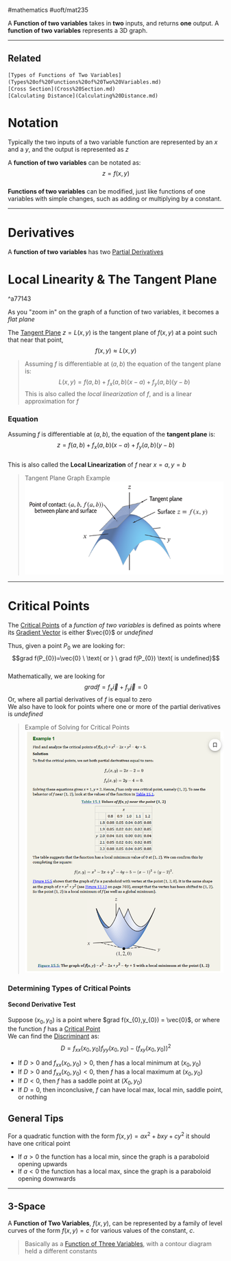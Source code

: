 #mathematics #uoft/mat235

A **Function of two variables** takes in **two** inputs, and returns **one** output. A **function of two variables** represents a 3D graph.

---
## Related
	[Types of Functions of Two Variables](Types%20of%20Functions%20of%20Two%20Variables.md)
	[Cross Section](Cross%20Section.md)
	[Calculating Distance](Calculating%20Distance.md)

# Notation
Typically the two inputs of a two variable function are represented by an $x$ and a $y$, and the output is represented as $z$

A **function of two variables** can be notated as: $$z=f(x,y)$$  
**Functions of two variables** can be modified, just like functions of one variables with simple changes, such as adding or multiplying by a constant.

---
# Derivatives
A **function of two variables** has two [Partial Derivatives](Partial%20Derivative.md)

# Local Linearity & The Tangent Plane
^a77143

As you "zoom in" on the graph of a function of two variables, it becomes a *flat plane*

The [Tangent Plane](Tangent%20Plane.md) $z=L(x,y)$ is the tangent plane of $f(x,y)$ at a point such that near that point, $$f(x,y) \approx L(x,y)$$
>Assuming $f$ is differentiable at $(a,b)$ the equation of the tangent plane is: $$L(x,y)=f(a,b)+f_{x}(a,b)(x-a)+f_{y}(a,b)(y-b)$$This is also called the *local linearization* of $f$, and is a linear approximation for $f$
### Equation
Assuming $f$ is differentiable at $(a,b)$, the equation of the **tangent plane** is: $$z=f(a,b)+f_{x}(a,b)(x-a)+f_{y}(a,b)(y-b)$$  
This is also called the **Local Linearization** of $f$ near $x=a, y=b$
>  Tangent Plane Graph Example  
![Pasted image 20231101131455](Images/Pasted%20image%2020231101131455.png)

---
# Critical Points
The [Critical Points](Critical%20Points.md) of a *function of two variables* is defined as points where its [Gradient Vector](Gradient%20Vector.md) is either $\vec{0}$ or *undefined*

Thus, given a point $P_{0}$ we are looking for: $$grad f(P_{0})=\vec{0} \ \text{ or } \ grad f(P_{0}) \text{ is undefined}$$  
Mathematically, we are looking for $$grad f = f_{x}\vec{i} + f_{y}\vec{j} = 0$$Or, where all partial derivatives of $f$ is equal to zero  
	We also have to look for points where one or more of the partial derivatives is *undefined*

>Example of Solving for Critical Points  
>![Pasted image 20231122153821](Pasted%20image%2020231122153821.png)

### Determining Types of Critical Points
#### Second Derivative Test
Suppose $(x_0,y_{0})$ is a point where $grad f(x_{0},y_{0}) = \vec{0}$, or where the function $f$ has a [Critical Point](Critical%20Points.md)  
We can find the [Discriminant](Discriminant.md) as: $$D=f_{xx}(x_{0},y_{0})f_{yy}(x_{0},y_{0})-(f_{xy}(x_{0},y_{0}))^{2}$$
- If $D > 0$ and $f_{xx}(x_{0},y_{0})>0$, then $f$ has a local minimum at $(x_{0},y_{0})$
- If $D>0$ and $f_{xx}(x_{0},y_{0})<0$, then $f$ has a local maximum at $(x_{0},y_{0})$
- If $D<0$, then $f$ has a saddle point at $(X_{0},y_{0})$
- If $D=0$, then inconclusive, $f$ can have local max, local min, saddle point, or nothing
 
## General Tips
For a quadratic function with the form $f(x,y)=ax^{2}+bxy+cy^{2}$ it should have one critical point
- If $a>0$ the function has a local min, since the graph is a paraboloid opening upwards
- If $a<0$ the function has a local max, since the graph is a paraboloid opening downwards

---
## 3-Space
A **Function of Two Variables**, $f(x, y)$, can be represented by a family of level curves of the form $f(x, y) = c$ for various values of the constant, $c$.

> Basically as a [Function of Three Variables](Function%20of%20Three%20Variables), with a contour diagram held a different constants


